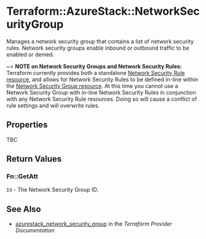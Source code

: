 # Terraform::AzureStack::NetworkSecurityGroup

Manages a network security group that contains a list of network security rules.  Network security groups enable inbound or outbound traffic to be enabled or denied.

~> **NOTE on Network Security Groups and Network Security Rules:** Terraform currently
provides both a standalone [Network Security Rule resource](network_security_rule.html), and allows for Network Security Rules to be defined in-line within the [Network Security Group resource](network_security_group.html).
At this time you cannot use a Network Security Group with in-line Network Security Rules in conjunction with any Network Security Rule resources. Doing so will cause a conflict of rule settings and will overwrite rules.

## Properties

TBC

## Return Values

### Fn::GetAtt

`Id` - The Network Security Group ID.

## See Also

* [azurestack_network_security_group](https://www.terraform.io/docs/providers/azurestack/r/network_security_group.html) in the _Terraform Provider Documentation_